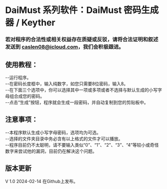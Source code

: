 # DaiMust 系列软件：DaiMust 密码生成器 / Keyther
### 若对程序的合法性或相关权益存在质疑或反驳，请将合法证明和叙述发送到 caslen08@icloud.com，我们会积极跟进。  

## 使用教程：
--运行程序。  
--在密码长度框中，输入纯数字，如您只需要8位密码，输入8。  
--在下面三个选项中，你可以选择其中一项或多项或者不选择与默认生成的小写字母组合成您的密码。  
--点击“生成”按钮，程序就会生成一段密码，并自动复制到您的剪贴板中。  

## 注意事项：
--本程序默认生成小写字母密码，选项均为可选。  
--选择的文件夹目录中务必含有以上格式的文件才可以播放。  
--程序目前仍不太聪明，请不要输入类似“0”、“1”、“2”、“3”、“4”等较小或奇怪数字来尝试他的漏洞，目前仍在解决这个问题。    

## 版本更新
V 1.0 2024-02-14 在Github上发布。  

